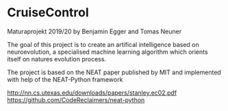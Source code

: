 # CruiseControl
Maturaprojekt 2019/20 by Benjamin Egger and Tomas Neuner

The goal of this project is to create an artifical intelligence based on neuroevolution, a specialised machine learning algorithm which orients itself on natures evolution process.

The project is based on the NEAT paper published by MIT and implemented with help of the NEAT-Python framework

http://nn.cs.utexas.edu/downloads/papers/stanley.ec02.pdf
https://github.com/CodeReclaimers/neat-python
